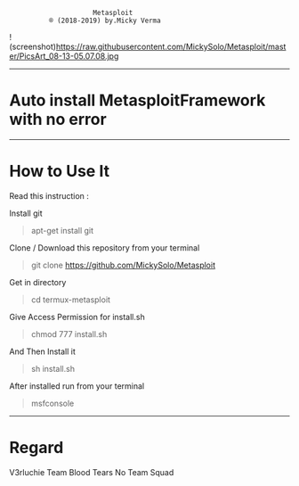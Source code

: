                          Metasploit
              ® (2018-2019) by.Micky Verma
              
 !(screenshot)https://raw.githubusercontent.com/MickySolo/Metasploit/master/PicsArt_08-13-05.07.08.jpg

    

______________________________________
# Auto install MetasploitFramework with no error

______________________________________
# How to Use It

Read this instruction :

Install git

> apt-get install git

Clone / Download this repository from your terminal

> git clone https://github.com/MickySolo/Metasploit

Get in directory 

> cd termux-metasploit

Give Access Permission for install.sh

> chmod 777 install.sh

And Then Install it

> sh install.sh

After installed run from your terminal

> msfconsole

______________________________________
# Regard

V3rluchie Team Blood Tears No Team Squad


